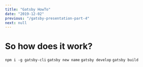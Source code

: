```yaml
---
title: "Gatsby HowTo"
date: "2019-12-02"
previous: "/gatsby-presentation-part-4"
next: null
---
```


# So how does it work?

`npm i -g gatsby-cli`
`gatsby new name`
`gatsby develop`
`gatsby build`
